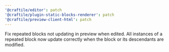 ```yaml
---
'@craftile/editor': patch
'@craftile/plugin-static-blocks-renderer': patch
'@craftile/preview-client-html': patch
---
```


Fix repeated blocks not updating in preview when edited. All instances of a repeated block now update correctly when the block or its descendants are modified.
